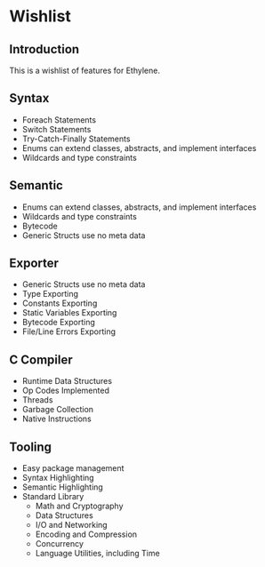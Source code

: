 # Wishlist
## Introduction
This is a wishlist of features for Ethylene.

## Syntax
* Foreach Statements
* Switch Statements
* Try-Catch-Finally Statements
* Enums can extend classes, abstracts, and implement interfaces
* Wildcards and type constraints

## Semantic
* Enums can extend classes, abstracts, and implement interfaces
* Wildcards and type constraints
* Bytecode
* Generic Structs use no meta data

## Exporter
* Generic Structs use no meta data
* Type Exporting
* Constants Exporting
* Static Variables Exporting
* Bytecode Exporting
* File/Line Errors Exporting

## C Compiler
* Runtime Data Structures
* Op Codes Implemented
* Threads
* Garbage Collection
* Native Instructions

## Tooling
* Easy package management
* Syntax Highlighting
* Semantic Highlighting
* Standard Library
  * Math and Cryptography
  * Data Structures
  * I/O and Networking
  * Encoding and Compression
  * Concurrency
  * Language Utilities, including Time